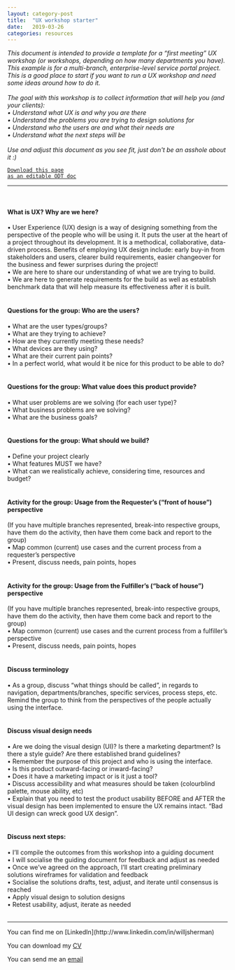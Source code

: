 ```yaml
---
layout: category-post
title:  "UX workshop starter"
date:   2019-03-26
categories: resources
---
```

<i>This document is intended to provide a template for a “first meeting” UX workshop (or workshops, depending on how many departments you have). This example is for a multi-branch, enterprise-level service portal project. This is a good place to start if you want to run a UX workshop and need some ideas around how to do it.<br>
  <br>
The goal with this workshop is to collect information that will help you (and your clients):<br>
  • Understand what UX is and why you are there<br>
  • Understand the problems you are trying to design solutions for<br>
  • Understand who the users are and what their needs are<br>
  • Understand what the next steps will be<br>
  <br>
Use and adjust this document as you see fit, just don't be an asshole about it :) </i>

[<code>Download this page as an editable ODT doc</code>](/downloads/UX_workshop_starter.odt)
<hr>
<br>
<h4>What is UX? Why are we here?</h4>
  • User Experience (UX) design is a way of designing something from the perspective of the people who will be using it. It puts the user at the heart of a project throughout its development. It is a methodical, collaborative, data-driven process. Benefits of employing UX design include: early buy-in from stakeholders and users, clearer build requirements, easier changeover for the business and fewer surprises during the project!<br>
  • We are here to share our understanding of what we are trying to build.<br>
  • We are here to generate requirements for the build as well as establish benchmark data that will help measure its effectiveness after it is built.<br>
<br>
<h4>Questions for the group: Who are the users?</h4>
  • What are the user types/groups?<br>
  • What are they trying to achieve?<br>
  • How are they currently meeting these needs?<br>
  • What devices are they using?<br>
  • What are their current pain points?<br>
  • In a perfect world, what would it be nice for this product to be able to do?<br>
<br>
<h4>Questions for the group: What value does this product provide?</h4>
  • What user problems are we solving (for each user type)?<br>
  • What business problems are we solving?<br>
  • What are the business goals?<br>
<br>
<h4>Questions for the group: What should we build?</h4>
  • Define your project clearly<br>
  • What features MUST we have?<br>
  • What can we realistically achieve, considering time, resources and budget?<br>
<br>
<h4>Activity for the group: Usage from the Requester’s (“front of house”) perspective</h4>
(If you have multiple branches represented, break-into respective groups, have them do the activity, then have them come back and report to the group)<br>
  • Map common (current) use cases and the current process from a requester’s perspective<br>
  • Present, discuss needs, pain points, hopes<br>
<br>
<h4>Activity for the group: Usage from the Fulfiller’s (“back of house”) perspective</h4>
(If you have multiple branches represented, break-into respective groups, have them do the activity, then have them come back and report to the group)<br>
  • Map common (current) use cases and the current process from a fulfiller’s perspective<br>
  • Present, discuss needs, pain points, hopes<br>
<br>
<h4>Discuss terminology</h4>
  • As a group, discuss “what things should be called”, in regards to navigation, departments/branches, specific services, process steps, etc. Remind the group to think from the perspectives of the people actually using the interface.<br>
<br>
<h4>Discuss visual design needs</h4>
  • Are we doing the visual design (UI)? Is there a marketing department? Is there a style guide? Are there established brand guidelines?<br>
  • Remember the purpose of this project and who is using the interface.<br>
  • Is this product outward-facing or inward-facing?<br>
  • Does it have a marketing impact or is it just a tool?<br>
  • Discuss accessibility and what measures should be taken (colourblind palette, mouse ability, etc)<br>
  • Explain that you need to test the product usability BEFORE and AFTER the visual design has been implemented to ensure the UX remains intact. “Bad UI design can wreck good UX design”.<br>
<br>
<h4>Discuss next steps:</h4>
  • I’ll compile the outcomes from this workshop into a guiding document<br>
  • I will socialise the guiding document for feedback and adjust as needed<br>
  • Once we’ve agreed on the approach, I’ll start creating preliminary solutions wireframes for validation and feedback<br>
  • Socialise the solutions drafts, test, adjust, and iterate until consensus is reached<br>
  • Apply visual design to solution designs<br>
  • Retest usability, adjust, iterate as needed<br>
<br>
<hr>
You can find me on [LinkedIn](http://www.linkedin.com/in/willjsherman)

You can download my [CV](../Will_Sherman_resume.pdf)

You can send me an [email](mailto:Will@willjsherman.com)
